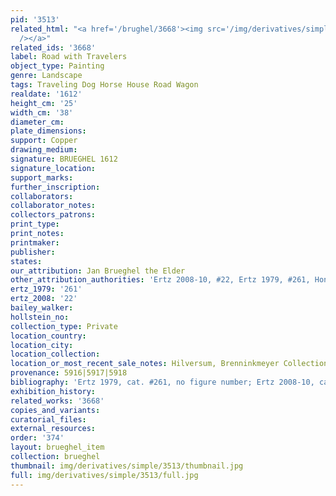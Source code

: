 ```yaml
---
pid: '3513'
related_html: "<a href='/brughel/3668'><img src='/img/derivatives/simple/3668/thumbnail.jpg'
  /></a>"
related_ids: '3668'
label: Road with Travelers
object_type: Painting
genre: Landscape
tags: Traveling Dog Horse House Road Wagon
realdate: '1612'
height_cm: '25'
width_cm: '38'
diameter_cm: 
plate_dimensions: 
support: Copper
drawing_medium: 
signature: BRUEGHEL 1612
signature_location: 
support_marks: 
further_inscription: 
collaborators: 
collaborator_notes: 
collectors_patrons: 
print_type: 
print_notes: 
printmaker: 
publisher: 
states: 
our_attribution: Jan Brueghel the Elder
other_attribution_authorities: 'Ertz 2008-10, #22, Ertz 1979, #261, Honig database'
ertz_1979: '261'
ertz_2008: '22'
bailey_walker: 
hollstein_no: 
collection_type: Private
location_country: 
location_city: 
location_collection: 
location_or_most_recent_sale_notes: Hilversum, Brenninkmeyer Collection
provenance: 5916|5917|5918
bibliography: 'Ertz 1979, cat. #261, no figure number; Ertz 2008-10, cat. #22, p.111'
exhibition_history: 
related_works: '3668'
copies_and_variants: 
curatorial_files: 
external_resources: 
order: '374'
layout: brueghel_item
collection: brueghel
thumbnail: img/derivatives/simple/3513/thumbnail.jpg
full: img/derivatives/simple/3513/full.jpg
---
```

